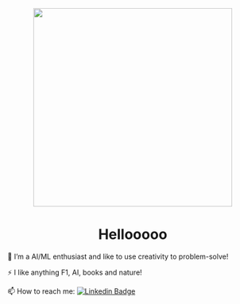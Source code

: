 <div id="header" align="center">
  <img src="https://media.giphy.com/media/orUBsDjlD2rzsz6pPK/giphy.gif" width="400"/>
</div>
<h1 align="center">Hellooooo</h1>

:telescope: I’m a AI/ML enthusiast and like to use creativity to problem-solve! 

:zap: I like anything F1, AI, books and nature!

:mailbox: How to reach me: [![Linkedin Badge](https://img.shields.io/badge/-natthida-blue?style=flat&logo=Linkedin&logoColor=white)](https://www.linkedin.com/in/limnatthida/)
